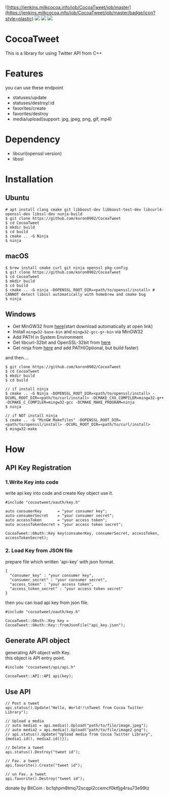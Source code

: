 ![https://jenkins.milkcocoa.info/job/CocoaTweet/job/master](https://jenkins.milkcocoa.info/job/CocoaTweet/job/master/badge/icon?style=plastic)
![](http://jenkins.milkcocoa.info/job/CocoaTweet/job/master/badge/icon?style=plastic&config=unittest)
![](https://img.shields.io/badge/libcurl-libcurl4--openssl-blue)
![](https://img.shields.io/badge/libssl-1.1.1f-blue)

# CocoaTweet
This is a library for using Twitter API from C++  

# Features
you can use these endpoint
- statuses/update
- statuses/destroy/:id
- favorites/create
- favorites/destroy
- media/upload(support: jpg, jpeg, png, gif, mp4)
# Dependency
- libcurl(openssl version)
- libssl

# Installation
## Ubuntu
```
# apt install clang cmake git libboost-dev libboost-test-dev libcurl4-openssl-dev libssl-dev nunja-build
$ git clone https://github.com/koron0902/CocoaTweet
$ cd CocoaTweet
$ mkdir build
$ cd build
$ cmake .. -G Ninja
$ ninja
```

## macOS
```
$ brew install cmake curl git ninja openssl pkg-config
$ git clone https://github.com/koron0902/CocoaTweet
$ cd CocoaTweet
$ mkdir build
$ cd build
$ cmake .. -G ninja -DOPENSSL_ROOT_DIR=<path/to/openssl/install> # CANNOT detect libssl automatically with homebrew and cmake bug
$ ninja
```

## Windows
- Get MinGW32 from [here](https://osdn.net/projects/mingw/downloads/68260/mingw-get-setup.exe/)(start download automatically at open link)  
- Install `mingw32-base-bin` and `mingw32-gcc-g+-bin` via MinGW32  
- Add PATH in System Environment   
- Get libcurl-32bit and OpenSSL-32bit from [here](https://curl.se/windows/)  
- Get ninja from [here](https://github.com/ninja-build/ninja/releases) and add PATH(Optional, but build faster)  

and then....
```
$ git clone https://github.com/koron0902/CocoaTweet
$ cd CocoaTweet
$ mkdir build
$ cd build

// if install ninja
$ cmake .. -G Ninja -DOPENSSL_ROOT_DIR=<path/to/openssl/install> -DCURL_ROOT_DIR=<path/to/curl/install> -DCMAKE_CXX_COMPILER=mingw32-g++ -DCMAKE_C_COMPILER=mingw32-gcc -DCMAKE_MAKE_PROGRAM=ninja 
$ ninja

// if NOT install ninja
$ cmake .. -G "MinGW Makefiles" -DOPENSSL_ROOT_DIR=<path/to/openssl/install> -DCURL_ROOT_DIR=<path/to/curl/install> 
$ mingw32-make
```

# How
## API Key Registration
### 1.Write Key into code
write api key into code and create Key object use it.  
```
#include "cocoatweet/oauth/key.h"

auto consumerKey       = "your consumer key";
auto consumerSecret    = "your consumer secret";
auto accessToken       = "your access token";
auto accessTokenSecret = "your access token secret";

CocoaTweet::OAuth::Key key(consumerKey, consumerSecret, accessToken, accessTokenSecret);

```


### 2. Load Key from JSON file
prepare file which written 'api-key' with json format.  
```
{
  "consumer_key" : "your consumer key",
  "consumer_secret" : "your consumer secret",
  "access_token" : "your access token",
  "access_token_secret" : "your access token secret"
}
```

then you can load api key from json file.  
```
#include "cocoatweet/oauth/key.h"

CocoaTweet::OAuth::Key key = CocoaTweet::OAuth::Key::fromJsonFile("api_key.json");
```

## Generate API object
generating API object with Key.  
this object is API entry point.  

```
#include "cocoatweet/api/api.h"

CocoaTweet::API::API api(key);

```

## Use API
```
// Post a tweet
api.status().Update("Hello, World!!\nTweet from Cocoa Twitter Library");

// Upload a media
// auto media1 = api.media().Upload("path/to/file/image.jpeg");
// auto media2 = api.media().Upload("path/to/file/image2.png");
// api.status().Update("Upload media from Cocoa Twitter Library", {media1.id(), media2.id()});

// Delete a tweet
api.status().Destroy("tweet id");

// Fav. a tweet
api.favorite().Create("tweet id");

// un Fav. a tweet
api.favorite().Destroy("tweet id");
```

donate by BitCoin : bc1qhpm8tmq72scqpl2ccemcf0ktfjg4rsu73e99tz  